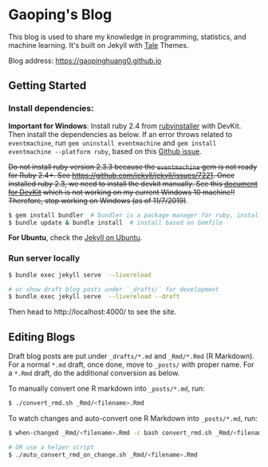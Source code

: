 # Gaoping's Blog
This blog is used to share my knowledge in programming, statistics, and machine learning. It's built on Jekyll with [Tale][Tale] Themes.

Blog address: <https://gaopinghuang0.github.io>

## Getting Started
### Install dependencies:

**Important for Windows**: 
Install ruby 2.4 from [rubyinstaller](https://rubyinstaller.org/downloads/) with DevKit. Then install the dependencies as below. If an error throws related to `eventmachine`, run `gem uninstall eventmachine` and `gem install eventmachine --platform ruby`, based on this [Github issue](https://github.com/oneclick/rubyinstaller2/issues/96#issuecomment-434619796).

~~Do not install ruby version 2.3.3 because the `eventmachine` gem is not ready for Ruby 2.4+. See https://github.com/jekyll/jekyll/issues/7221.  Once installed ruby 2.3, we need to install the devkit manually. See this [document for DevKit](https://github.com/oneclick/rubyinstaller/wiki/Development-Kit) which is not working on my current Windows 10 machine!!  Therefore, stop working on Windows (as of 11/7/2019)~~. 
```bash
$ gem install bundler  # bundler is a package manager for ruby, install it first if not yet
$ bundle update & bundle install  # install based on Gemfile
```

**For Ubuntu**, check the [Jekyll on Ubuntu](https://jekyllrb.com/docs/installation/ubuntu/).

### Run server locally
```bash
$ bundle exec jekyll serve  --livereload

# or show draft blog posts under `_drafts/` for development
$ bundle exec jekyll serve  --livereload --draft
```

Then head to http://localhost:4000/ to see the site.

## Editing Blogs

Draft blog posts are put under `_drafts/*.md` and `_Rmd/*.Rmd` (R Markdown). For a normal `*.md` draft, once done, move to `_posts/` with proper name. For a `*.Rmd` draft, do the additional conversion as below.

To manually convert one R markdown into `_posts/*.md`, run:
```bash
$ ./convert_rmd.sh _Rmd/<filename>.Rmd
```

To watch changes and auto-convert one R Markdown into `_posts/*.md`, run:
```bash
$ when-changed _Rmd/<filename>.Rmd -c bash convert_rmd.sh _Rmd/<filename>.Rmd

# OR use a helper script
$ ./auto_convert_rmd_on_change.sh _Rmd/<filename>.Rmd
```


[Tale]: https://github.com/chesterhow/tale/